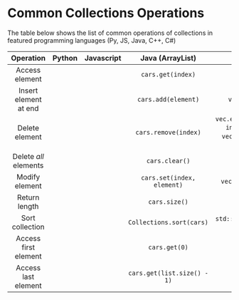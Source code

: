 # Common Collections Operations

The table below shows the list of common operations of collections in featured programming languages (Py, JS, Java, C++, C#)

| Operation | Python | Javascript | Java (ArrayList) | C++ (Vectors) | C# (List) |
| :---: | :---: | :---: | :---: | :---: | :---: |
| Access element | | | `cars.get(index)` | `vect[index]` | `cars[index]` |
| Insert element at end | | | `cars.add(element)` | `vect.push_back()` | `cars.Add(element)`,<br/> `cars.Insert(index, element)` (by index) |
| Delete element | | | `cars.remove(index)` | `vec.erase(vec.begin() + index);` (by index),<br/> `vect.pop_back()` (last element) | `cars.RemoveAt(index)` |
| Delete *all* elements | | | `cars.clear()` | `vect.clear()` | `cars.Clear()` |
| Modify element | | | `cars.set(index, element)` | `vect[index] = value;` | `cars[index] = value;`
| Return length | | | `cars.size()` | `vect.size()` | `cars.Count` |
| Sort collection | | | `Collections.sort(cars)` | `std::sort(vect.begin(), vect.end());` | `cars.Sort()` |
| Access first element | | | `cars.get(0)` | `vect.begin()` | `cars.First()` |
| Access last element | | | `cars.get(list.size() - 1)` | `vect.end()` | `cars.Last()` |
